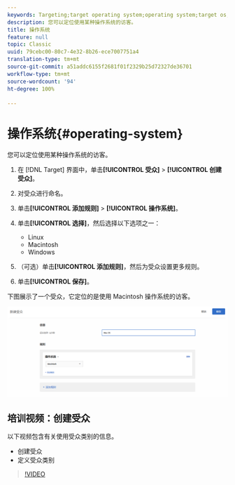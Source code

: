 ```yaml
---
keywords: Targeting;target operating system;operating system;target os;os;target linux;linux;target windows;windows;target macintosh;macintosh;mac;target mac;win;target win
description: 您可以定位使用某种操作系统的访客。
title: 操作系统
feature: null
topic: Classic
uuid: 79cebc00-80c7-4e32-8b26-ece7007751a4
translation-type: tm+mt
source-git-commit: a51addc6155f2681f01f2329b25d72327de36701
workflow-type: tm+mt
source-wordcount: '94'
ht-degree: 100%

---
```



# 操作系统{#operating-system}

您可以定位使用某种操作系统的访客。

1. 在 [!DNL Target] 界面中，单击&#x200B;**[!UICONTROL 受众]** > **[!UICONTROL 创建受众]**。
1. 对受众进行命名。
1. 单击&#x200B;**[!UICONTROL 添加规则]** > **[!UICONTROL 操作系统]**。
1. 单击&#x200B;**[!UICONTROL 选择]**，然后选择以下选项之一：

   * Linux
   * Macintosh
   * Windows

1. （可选）单击&#x200B;**[!UICONTROL 添加规则]**，然后为受众设置更多规则。
1. 单击&#x200B;**[!UICONTROL 保存]**。

下图展示了一个受众，它定位的是使用 Macintosh 操作系统的访客。

![](assets/target_os.png)

## 培训视频：创建受众

以下视频包含有关使用受众类别的信息。

* 创建受众
* 定义受众类别

>[!VIDEO](https://video.tv.adobe.com/v/17392)
